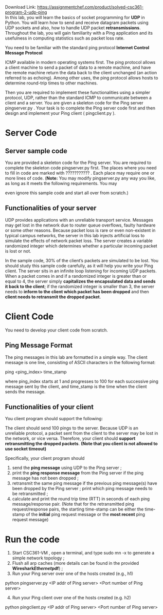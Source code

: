 Download Link: https://assignmentchef.com/product/solved-csc361-program-2-udp-ping
<br>
In this lab, you will learn the basics of socket programming for <strong>UDP</strong> in Python. You will learn how to send and receive datagram packets using UDP sockets and also, how to handle UDP packet <strong>retransmissions</strong>. Throughout the lab, you will gain familiarity with a Ping application and its usefulness in computing statistics such as packet loss rate.

You need to be familiar with the standard ping protocol <strong>Internet Control Message Protocol</strong>

ICMP available in modern operating systems first. The ping protocol allows a client machine to send a packet of data to a remote machine, and have the remote machine return the data back to the client unchanged (an action referred to as echoing). Among other uses, the ping protocol allows hosts to determine round-trip times to other machines.

Then you are required to implement these functionalities using a simpler protocol, UDP, rather than the standard ICMP to communicate between a client and a server. You are given a skeleton code for the Ping server pingserver.py . Your task is to complete the Ping server code first and then design and implement your Ping client ( pingclient.py ).

<h1>Server Code</h1>

<h2>Server sample code</h2>

You are provided a skeleton code for the Ping server. You are required to complete the skeleton code pingserver.py first. The places where you need to fill in code are marked with ??????????? . Each place may require one or more lines of code. (<strong>Note:</strong> You may modify pingserver.py any way you like, as long as it meets the following requirements. You may

even ignore this sample code and start all over from scratch.)

<h2>Functionalities of your server</h2>

UDP provides applications with an unreliable transport service. Messages may get lost in the network due to router queue overflows, faulty hardware or some other reasons. Because packet loss is rare or even non-existent in typical campus networks, the server in this lab injects artificial loss to simulate the effects of network packet loss. The server creates a variable randomized integer which determines whether a particular incoming packet is lost or not.

In the sample code, 30% of the client’s packets are simulated to be lost. You should study this sample code carefully, as it will help you write your Ping client. The server sits in an infinite loop listening for incoming UDP packets. When a packet comes in and if a randomized integer is greater than or equal to 4, the server simply <strong>capitalizes the encapsulated data and sends it back to the client</strong>; if the randomized integer is smaller than 3, the server needs to <strong>inform to the client which packet has been dropped</strong> and then <strong>client needs to retransmit the dropped packet</strong>.

<h1>Client Code</h1>

You need to develop your client code from scratch.

<h2>Ping Message Format</h2>

The ping messages in this lab are formatted in a simple way. The client message is one line, consisting of ASCII characters in the following format:

ping &lt;ping_index&gt; time_stamp

where ping_index starts at 1 and progresses to 100 for each successive ping message sent by the client, and time_stamp is the time when the client sends the message.

<h2>Functionalities of your client</h2>

You client program should support the following:

The client should send 100 pings to the server. Because UDP is an unreliable protocol, a packet sent from the client to the server may be lost in the network, or vice versa. Therefore, your client should <strong>support retransmitting the dropped packets</strong>. <strong>(Note that you client is not allowed to use socket timeout)</strong>

Specifically, your client program should

<ol>

 <li>send the <strong>ping message</strong> using UDP to the Ping server ;</li>

 <li>print the <strong>ping response message</strong> from the Ping server if the ping message has not been dropped ;</li>

 <li>retransmit the same ping message if the previous ping message(s) have been dropped by the Ping server ; print which ping message needs to be retransmitted ;</li>

 <li>calculate and print the round trip time (RTT) in seconds of each ping message/response pair. (Note that for the retransmitted ping request/response pairs, the starting time-stamp can be either the time-stamp of the <strong>initial</strong> ping request message or the <strong>most recent</strong> ping request message)</li>

</ol>

<h1>Run the code</h1>

<ol>

 <li>Start CSC361-VM , open a terminal, and type sudo mn -x to generate a simple network topology ;</li>

 <li>Flush all arp caches (more details can be found in the provided <strong>Wireshark<em>Ethernet</em>pdf</strong>) ;</li>

 <li>Run your Ping server over one of the hosts created (e.g., h1)</li>

</ol>

python pingserver.py &lt;IP addr of Ping server&gt; &lt;Port number of Ping server&gt;

<ol start="4">

 <li>Run your Ping client over one of the hosts created (e.g. h2)</li>

</ol>

python pingclient.py &lt;IP addr of Ping server&gt; &lt;Port number of Ping server&gt;